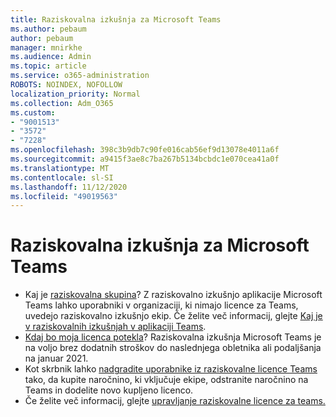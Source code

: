 ```yaml
---
title: Raziskovalna izkušnja za Microsoft Teams
ms.author: pebaum
author: pebaum
manager: mnirkhe
ms.audience: Admin
ms.topic: article
ms.service: o365-administration
ROBOTS: NOINDEX, NOFOLLOW
localization_priority: Normal
ms.collection: Adm_O365
ms.custom:
- "9001513"
- "3572"
- "7228"
ms.openlocfilehash: 398c3b9db7c90fe016cab56ef9d13078e4011a6f
ms.sourcegitcommit: a9415f3ae8c7ba267b5134bcbdc1e070cea41a0f
ms.translationtype: MT
ms.contentlocale: sl-SI
ms.lasthandoff: 11/12/2020
ms.locfileid: "49019563"
---
```

# <a name="microsoft-teams-exploratory-experience"></a>Raziskovalna izkušnja za Microsoft Teams

- Kaj je [raziskovalna skupina](https://docs.microsoft.com/microsoftteams/teams-exploratory)? Z raziskovalno izkušnjo aplikacije Microsoft Teams lahko uporabniki v organizaciji, ki nimajo licence za Teams, uvedejo raziskovalno izkušnjo ekip. Če želite več informacij, glejte [Kaj je v raziskovalnih izkušnjah v aplikaciji Teams](https://docs.microsoft.com/microsoftteams/teams-exploratory#whats-in-the-teams-exploratory-experience).
- [Kdaj bo moja licenca potekla](https://docs.microsoft.com/microsoftteams/teams-exploratory#how-long-does-the-teams-exploratory-experience-last)? Raziskovalna izkušnja Microsoft Teams je na voljo brez dodatnih stroškov do naslednjega obletnika ali podaljšanja na januar 2021.
- Kot skrbnik lahko [nadgradite uporabnike iz raziskovalne licence Teams](https://docs.microsoft.com/microsoftteams/teams-exploratory#upgrade-users-from-the-teams-exploratory-license) tako, da kupite naročnino, ki vključuje ekipe, odstranite naročnino na Teams in dodelite novo kupljeno licenco.
- Če želite več informacij, glejte [upravljanje raziskovalne licence za teams.](https://docs.microsoft.com/microsoftteams/teams-exploratory)